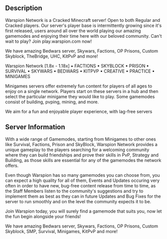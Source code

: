 ## Description
Warspion Network is a Cracked Minecraft server! Open to both Regular and Cracked players. Our server's player base is intermittently growing since it's first released, users around all over the world playing our amazing gamemodes and enjoying their time here with our beloved community. Can't wait to play? Join play.warspion.com now!

We have amazing Bedwars server, Skywars, Factions, OP Prisons, Custom Skyblock, TheBridge, UHC, KitPvP and more!

Warspion Network [1.8x - 1.18x] ▪ FACTIONS ▪ SKYBLOCK ▪ PRISON ▪ SURVIVAL ▪ SKYWARS ▪ BEDWARS ▪ KITPVP ▪ CREATIVE ▪ PRACTICE ▪ MINIGAMES

Minigames servers offer extremely fun content for players of all ages to enjoy on a single network. Players start on these servers in a hub and then select the particular minigame they would like to play. Some gamemodes consist of building, pvping, mining, and more.

We aim for a fun and enjoyable player experience, with lag-free servers

## Server Information
With a wide range of Gamemodes, starting from Minigames to other ones like Survival, Factions, Prison and SkyBlock, Warspion Network provides a unique gameplay to the players searching for a welcoming community where they can build friendships and prove their skills in PvP, Strategy and Building, as those skills are essential for any of the gamemodes the network offers.

Even though Warspion has so many gamemodes you can choose from, you can expect a high quality for all of them, Events and Updates occuring very often in order to have new, bug-free content release from time to time, as the Staff Members listen to the community's suggestions and try to implement them as best as they can in future Updates and Bug Fixes for the server to run smoothly and on the level the community expects it to be.

Join Warspion today, you will surely find a gamemode that suits you, now let the fun begin alongside your friends!

We have amazing Bedwars server, Skywars, Factions, OP Prisons, Custom Skyblock, SMP, Survival, Minigames, KitPvP and more!
